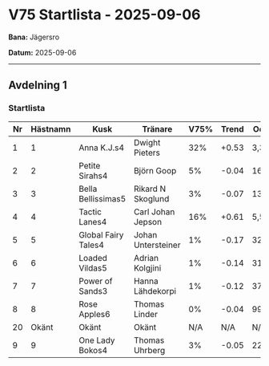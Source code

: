 # V75 Startlista - 2025-09-06

**Bana:** Jägersro

**Datum:** 2025-09-06

---

## Avdelning 1

### Startlista

| Nr | Hästnamn | Kusk | Tränare | V75% | Trend | Odds | Skor |
|----|----------|------|---------|------|-------|------|------|
| 1 | 1 | Anna K.J.s4 | Dwight Pieters | 32% | +0.53 | 3,35 | Maria Törnqvist |
| 2 | 2 | Petite Sirahs4 | Björn Goop | 5% | -0.04 | 16,00 | Björn Goop |
| 3 | 3 | Bella Bellissimas5 | Rikard N Skoglund | 3% | -0.07 | 13,39 | Eric Martinsson |
| 4 | 4 | Tactic Lanes4 | Carl Johan Jepson | 16% | +0.61 | 5,55 | Fredrik Wallin |
| 5 | 5 | Global Fairy Tales4 | Johan Untersteiner | 1% | -0.17 | 32,86 | Johan Untersteiner |
| 6 | 6 | Loaded Vildas5 | Adrian Kolgjini | 1% | -0.14 | 31,12 | Adrian Kolgjini |
| 7 | 7 | Power of Sands3 | Hanna Lähdekorpi | 1% | -0.12 | 37,77 | Hanna Lähdekorpi |
| 8 | 8 | Rose Apples6 | Thomas Linder | 0% | -0.04 | 99,99 | Patrik Radsten |
| 20 | Okänt | Okänt | Okänt | N/A | N/A | N/A | N/A |
| 9 | 9 | One Lady Bokos4 | Thomas Uhrberg | 3% | -0.05 | 22,81 | André Eklundh |
